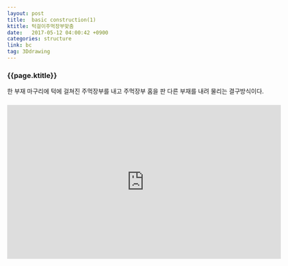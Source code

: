 ```yaml
---
layout: post
title:  basic construction(1)
ktitle: 턱걸이주먹장부맞춤
date:   2017-05-12 04:00:42 +0900
categories: structure
link: bc
tag: 3Ddrawing
---
```


<div style="width:900px; margin:0px auto">

<h3>
	{{page.ktitle}}
</h3>

<p style="line-height: 160%">한 부재 마구리에 턱에 걸쳐진 주먹장부를 내고 주먹장부 홈을 판 다른 부재를 내려 물리는
결구방식이다.</p>	
</div>	

<div style="text-align:center; margin:20px 0px 30px 0px; display: block;">
<iframe width="640" height="360" src="https://www.youtube.com/embed/720U_JcP2pg" frameborder="0" gesture="media" allow="encrypted-media" allowfullscreen></iframe>
</div>
